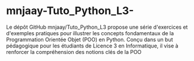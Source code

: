 # mnjaay-Tuto_Python_L3-
Le dépôt GitHub mnjaay/Tuto_Python_L3 propose une série d'exercices et d'exemples pratiques pour illustrer les concepts fondamentaux de la Programmation Orientée Objet (POO) en Python. Conçu dans un but pédagogique pour les étudiants de Licence 3 en Informatique, il vise à renforcer la compréhension des notions clés de la POO
